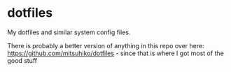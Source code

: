 dotfiles
========

My dotfiles and similar system config files.

There is probably a better version of anything in this repo over here: https://github.com/mitsuhiko/dotfiles - since that is where I got most of the good stuff

